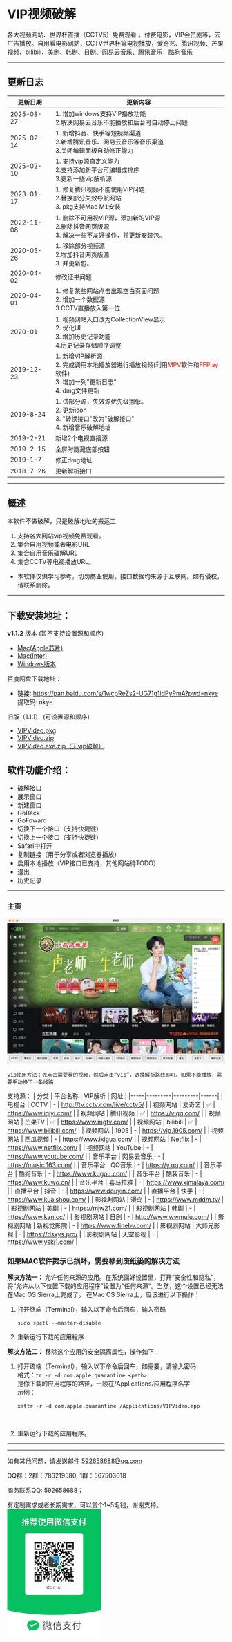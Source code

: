
# VIP视频破解

各大视频网站、世界杯直播（CCTV5）免费观看 。付费电影，VIP会员剧等，去广告播放。自用看电影网站，CCTV世界杯等电视播放，爱奇艺、腾讯视频、芒果视频、bilibili、美剧、韩剧、日剧、网易云音乐、腾讯音乐，酷狗音乐

---

## 更新日志

| 更新日期 | 更新内容 |
| ---- | --- |
|2025-08-27| 1. 增加windows支持VIP播放功能 </br> 2.解决网易云音乐不能播放和后台时自动停止问题 </br> |
|2025-02-14| 1. 新增抖音、快手等短视频渠道</br> 2.新增腾讯音乐、网易云音乐等音乐渠道 </br> 3.关闭编辑面板自动修正能力 </br>  |
|2025-02-10| 1. 支持vip源自定义能力</br> 2.支持添加新平台可编辑或排序 </br> 3.更新一些vip解析源 </br>  |
|2023-01-17| 1. 修复腾讯视频不能使用VIP问题</br> 2.替换部分失效导航网站 </br> 3. pkg支持Mac M1安装 |
|2022-11-08| 1. 删除不可用视VIP源，添加新的VIP源</br> 2.删除抖音网页版源 </br> 3. 解决一些不友好操作，并更新安装包。 |
|2020-05-26| 1. 移除部分视频源</br> 2.增加抖音网页版源 </br> 3. 并更新包。 |
|2020-04-02|  修改证书问题 |
|2020-04-01| 1. 修复某些网站点击出现空白页面问题 </br> 2. 增加一个数据源 </br>3.CCTV直播放入第一位|
| 2020-01 |  1. 视频网站入口改为CollectionView显示</br> 2. 优化UI </br>3. 增加历史记录功能 </br> 4.历史记录存储顺序调整 |
| 2019-12-23  |  1. 新增VIP解析源  </br> 2. 完成调用本地播放器进行播放视频(利用<font color='red'>MPV</font>软件和<font color='red'>FFPlay</font>软件)  </br>3. 增加一列"更新日志”  </br>4. dmg文件更新 |
| 2019-8-24 |  1. 试部分源，失效源优先级挪低。</br> 2. 更新icon </br> 3. "转换接口"改为"破解接口" </br> 4. 新增音乐破解地址</br>
| 2019-2-21 | 新增2个电视直播源 |
| 2019-2-15 | 全屏时隐藏底部按钮 |
| 2019-1-7 | 修正dmg地址 |
| 2018-7-26 | 更新解析接口 |

----

## 概述

本软件不做破解，只是破解地址的搬运工

1. 支持各大网站vip视频免费观看。
2. 集合自用视频或者电影URL
3. 集合自用音乐破解URL
4. 集合CCTV等电视播放URL。

* 本软件仅供学习参考，切勿商业使用。接口数据均来源于互联网。如有侵权，请联系删除。

---

## 下载安装地址：

**v1.1.2** 版本 (暂不支持设置源和顺序)
* [Mac(Apple芯片)](https://github.com/iodefog/VipVideo/releases/download/1.1.2/VipVideo-1.1.2-arm64-mac.zip)
* [Mac(Inter)](https://github.com/iodefog/VipVideo/releases/download/1.1.2/VipVideo-1.1.2-mac.zip)
* [Windows版本](https://github.com/iodefog/VipVideo/releases/download/1.1.2/VipVideo.1.1.2.exe.zip)

百度网盘下载地址：
* 链接: https://pan.baidu.com/s/1wcpReZs2-UG71g1idPyPmA?pwd=nkye 提取码: nkye 

旧版（1.1.1） (可设置源和顺序)
* [VIPVideo.pkg](https://github.com/iodefog/VipVideo/releases/download/1.1.1/VIPVideo.pkg)
* [VIPVideo.zip](https://github.com/iodefog/VipVideo/releases/download/1.1.1/VIPVideo.zip)
* [VIPVideo.exe.zip（无vip破解）](https://github.com/iodefog/VipVideo/releases/download/1.1.1/VipVideo.exe.zip)


## 软件功能介绍：
* 破解接口
* 展示窗口
* 新建窗口
* GoBack
* GoFoward
* 切换下一个接口（支持快捷键）
* 切换上一个接口（支持快捷键）
* Safari中打开
* 复制链接（用于分享或者浏览器播放）
* 启用本地播放（VIP接口已支持，其他网站待TODO）
* 退出
* 历史记录


---

### 主页
![](./images/home-v2.jpg)

    vip使用方法：先点击需要看的视频，然后点击“vip”，选择解析路线即可。如果不能播放，需要手动换下一条线路

支持源：
| 分类 | 平台名称 | VIP解析 | 网址 |
|-----|---------|---------|------|
| 电视台 | CCTV | - | http://tv.cctv.com/live/cctv5/ |
| 视频网站 | 爱奇艺 | ✅ | https://www.iqiyi.com/ |
| 视频网站 | 腾讯视频 | ✅ | https://v.qq.com/ |
| 视频网站 | 芒果TV | ✅ | https://www.mgtv.com/ |
| 视频网站 | bilibili | ✅ | https://www.bilibili.com/ |
| 视频网站 | 1905 | - | https://vip.1905.com/ |
| 视频网站 | 西瓜视频 | - | https://www.ixigua.com/ |
| 视频网站 | Netflix | - | https://www.netflix.com/ |
| 视频网站 | YouTube | - | https://www.youtube.com/ |
| 音乐平台 | 网易云音乐 | - | https://music.163.com/ |
| 音乐平台 | QQ音乐 | - | https://y.qq.com/ |
| 音乐平台 | 酷狗音乐 | - | https://www.kugou.com/ |
| 音乐平台 | 酷我音乐 | - | https://www.kuwo.cn/ |
| 音乐平台 | 喜马拉雅 | - | https://www.ximalaya.com/ |
| 直播平台 | 抖音 | - | https://www.douyin.com/ |
| 直播平台 | 快手 | - | https://www.kuaishou.com/ |
| 影视剧网站 | 漫岛 | - | https://www.mddm.tv/ |
| 影视剧网站 | 美剧 | - | https://mjw21.com/ |
| 影视剧网站 | 韩剧 | - | https://www.kan.cc/ |
| 影视剧网站 | 日剧 | - | http://www.wwmulu.com/ |
| 影视剧网站 | 新视觉影院 | - | https://www.finebv.com/ |
| 影视剧网站 | 大师兄影视 | - | https://dsxys.pro/ |
| 影视剧网站 | 天空影视 | - | https://www.yskj1.com/ |

### 如果MAC软件提示已损坏，需要移到废纸篓的解决方法

<b>解决方法一： </b>
允许任何来源的应用。在系统偏好设置里，打开“安全性和隐私”，将“允许从以下位置下载的应用程序”设置为“任何来源“。当然，这个设置已经无法在Mac OS Sierra上完成了。
在Mac OS Sierra上，应该进行以下操作：

1. 打开终端（Terminal），输入以下命令后回车，输入密码 </br>

	``` 
	sudo spctl --master-disable 
	```

2. 重新运行下载的应用程序

<b>解决方法二：</b>
移除这个应用的安全隔离属性，操作如下：

1. 打开终端（Terminal），输入以下命令后回车，如需要，请输入密码</br>
格式：``` tr -r -d com.apple.quarantine <path> ``` </br>
<path> 是你下载的应用程序的路径，一般在/Applications/应用程序名字 </br>
示例：

	```
	xattr -r -d com.apple.quarantine /Applications/VIPVideo.app
	```
</br>

2. 重新运行下载的应用程序。

---

----------------------

如有其他问题，请发送邮件 [592658688@qq.com](mailto:592658688@qq.com)

QQ群：2群：786219580; 1群：567503018

商务联系QQ: 592658688；

有定制需求或者长期需求，可以赏个1~5毛钱，谢谢支持。
<img width="217" alt="image" src="./images/IMG_3639.JPG" />


